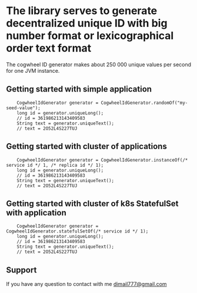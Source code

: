 # The library serves to generate decentralized unique ID with big number format or lexicographical order text format
The cogwheel ID generator makes about 250 000 unique values per second for one JVM instance.

## Getting started with simple application

        CogwheelIdGenerator generator = CogwheelIdGenerator.randomOf("my-seed-value");
        long id = generator.uniqueLong();
        // id = 361986213143409583
        String text = generator.uniqueText();
        // text = 2O52L4S227TUJ

## Getting started with cluster of applications

        CogwheelIdGenerator generator = CogwheelIdGenerator.instanceOf(/* service id */ 1, /* replica id */ 1);
        long id = generator.uniqueLong();
        // id = 361986213143409583
        String text = generator.uniqueText();
        // text = 2O52L4S227TUJ

## Getting started with cluster of k8s StatefulSet with application

        CogwheelIdGenerator generator = CogwheelIdGenerator.statefulSetOf(/* service id */ 1);
        long id = generator.uniqueLong();
        // id = 361986213143409583
        String text = generator.uniqueText();
        // text = 2O52L4S227TUJ

## Support
If you have any question to contact with me dimail777@gmail.com
